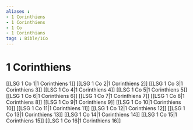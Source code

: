 ```yaml
---
aliases : 
- 1 Corinthiens
- 1 Corinthiens
- 1 Co
- 1 Corinthians
tags : Bible/1Co
---
```


# 1 Corinthiens

[[LSG 1 Co 1|1 Corinthiens 1]]
[[LSG 1 Co 2|1 Corinthiens 2]]
[[LSG 1 Co 3|1 Corinthiens 3]]
[[LSG 1 Co 4|1 Corinthiens 4]]
[[LSG 1 Co 5|1 Corinthiens 5]]
[[LSG 1 Co 6|1 Corinthiens 6]]
[[LSG 1 Co 7|1 Corinthiens 7]]
[[LSG 1 Co 8|1 Corinthiens 8]]
[[LSG 1 Co 9|1 Corinthiens 9]]
[[LSG 1 Co 10|1 Corinthiens 10]]
[[LSG 1 Co 11|1 Corinthiens 11]]
[[LSG 1 Co 12|1 Corinthiens 12]]
[[LSG 1 Co 13|1 Corinthiens 13]]
[[LSG 1 Co 14|1 Corinthiens 14]]
[[LSG 1 Co 15|1 Corinthiens 15]]
[[LSG 1 Co 16|1 Corinthiens 16]]

